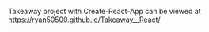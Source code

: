 Takeaway project with Create-React-App can be viewed at  https://ryan50500.github.io/Takeaway__React/